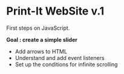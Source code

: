 # Print-It WebSite v.1
First steps on JavaScript. 

**Goal : create a simple slider**

- Add arrows to HTML
- Understand and add event listeners
- Set up the conditions for infinite scrolling
